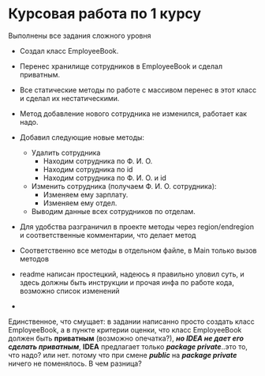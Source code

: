 # Курсовая работа по 1 курсу
Выполнены все задания сложного уровня

* Создал класс EmployeeBook.
* Перенес хранилище сотрудников в EmployeeBook и сделал приватным.
* Все статические методы по работе с массивом перенес в этот класс и сделал их нестатическими.
* Метод добавление нового сотрудника не изменился, работает как надо.
* Добавил следующие новые методы:
  * Удалить сотрудника 
    * Находим сотрудника по Ф. И. О. 
    * Находим сотрудника по id
    * Находим сотрудника по Ф. И. О. и id
  * Изменить сотрудника (получаем Ф. И. О. сотрудника):
    * Изменяем ему зарплату.
    * Изменяем ему отдел.
  * Выводим данные всех сотрудников по отделам.

* Для удобства разграничил в проекте методы через region/endregion
и соответственные комментарии, что делает метод
* Соответственно все методы в отдельном файле, в Main только вызов методов
* readme написан простецкий, надеюсь я правильно уловил суть, и 
здесь должны быть инструкции и прочая инфа по работе кода, возможно 
список изменений
* 
Единственное, что смущает: в задании написанно просто создать класс EmployeeBook, а в пункте критерии оценки, что класс 
EmployeeBook должен быть **приватным** (возможно опечатка?), ***но IDEA не дает его сделать 
приватным***, **IDEA** предлагает только ***package private***..это то,
что надо? или нет. потому что при смене ***public*** на ***package 
private*** ничего не поменялось. В чем разница?
